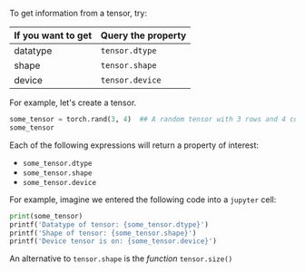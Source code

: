 To get information from a tensor, try:

| If you want to get | Query the property |
| ------------------ | ------------------ |
| datatype           | `tensor.dtype`     |
| shape              | `tensor.shape`     |
| device             | `tensor.device`    |
For example, let's create a tensor.
```python
some_tensor = torch.rand(3, 4)  ## A random tensor with 3 rows and 4 columns
some_tensor
```

Each of the following expressions will return a property of interest:

- `some_tensor.dtype`
- `some_tensor.shape`
- `some_tensor.device`

For example, imagine we entered the following code into a `jupyter` cell:

```python
print(some_tensor)
printf('Datatype of tensor: {some_tensor.dtype}')
printf('Shape of tensor: {some_tensor.shape}')
printf('Device tensor is on: {some_tensor.device}')
```

An alternative to `tensor.shape` is the *function* `tensor.size()`